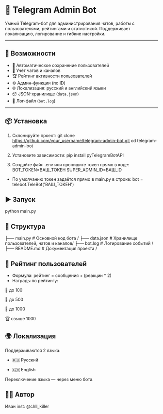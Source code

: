 # 🤖 Telegram Admin Bot

Умный Telegram-бот для администрирования чатов, работы с пользователями, рейтингами и статистикой. Поддерживает локализацию, логирование и гибкие настройки.

---

## 🚀 Возможности

- 👤 Автоматическое сохранение пользователей
- 💬 Учёт чатов и каналов
- 🏆 Рейтинг активности пользователей
- ⚙️ Админ-функции (по ID)
- 🌐 Локализация: русский и английский языки
- 📦 JSON-хранилище (`data.json`)
- 📁 Лог-файл (`bot.log`)

---

## 📦 Установка

1. Склонируйте проект:
git clone https://github.com/your_username/telegram-admin-bot.git
cd telegram-admin-bot

2. Установите зависимости:
pip install pyTelegramBotAPI

3. Создайте файл .env или пропишите токен прямо в коде:
BOT_TOKEN=ВАШ_ТОКЕН
SUPER_ADMIN_ID=ВАШ_ID
- По умолчанию токен задаётся прямо в main.py в строке:
bot = telebot.TeleBot('ВАШ_ТОКЕН')

## ▶️ Запуск

python main.py

## 📂 Структура

├── main.py            # Основной код бота /
├── data.json          # Хранилище пользователей, чатов и каналов/
├── bot.log            # Логирование событий /
├── README.md          # Документация проекта /

## 🏅 Рейтинг пользователей
- Формула:
рейтинг = сообщения + (реакции * 2)
- Награды по рейтингу:

🥉 до 100

🥈 до 500

🥇 до 1000

🏆 свыше 1000

## 🌍 Локализация
Поддерживаются 2 языка:

- 🇷🇺 Русский

- 🇬🇧 English

Переключение языка — через меню бота.

## 👨‍💻 Автор
Иван
inst: @chll_killer
